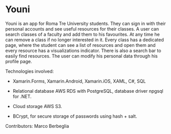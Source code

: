 # Youni

Youni is an app for Roma Tre University students. They can sign in with their personal accounts and see useful resources for their classes.
A user can search classes of a faculty and add them to his favourites. At any time he can remove a class if no longer interested in it.
Every class has a dedicated page, where the student can see a list of resources and open them and every resource has a visualizations indicator. There is also a search bar to easily find resources.
The user can modify his personal data through his profile page.

Technologies involved:

- Xamarin.Forms, Xamarin.Android, Xamarin.iOS, XAML, C#, SQL

- Relational database AWS RDS with PostgreSQL, database driver npgsql for .NET.

- Cloud storage AWS S3.

- BCrypt, for secure storage of passwords using hash + salt.

Contributors: Marco Berbeglia
